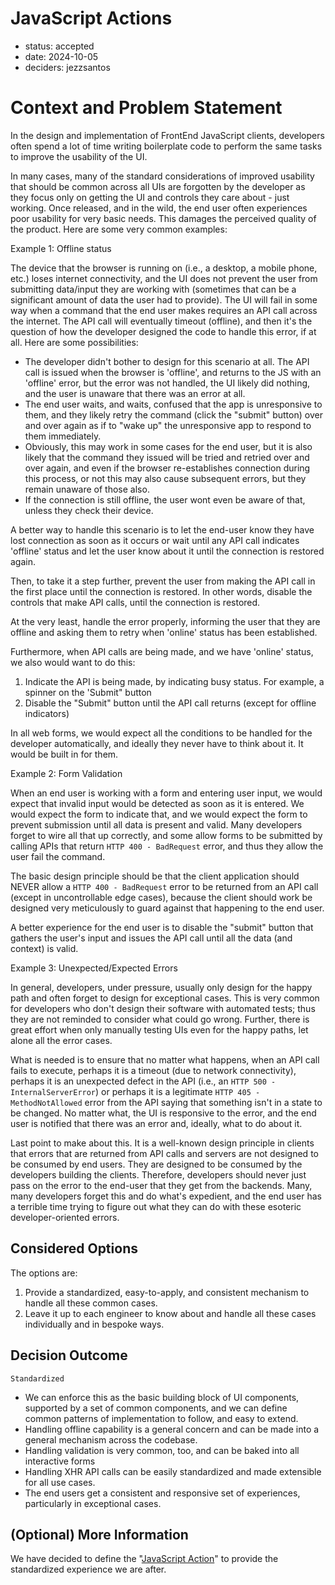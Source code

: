 # JavaScript Actions

* status: accepted
* date: 2024-10-05
* deciders: jezzsantos

# Context and Problem Statement

In the design and implementation of FrontEnd JavaScript clients, developers often spend a lot of time writing boilerplate code to perform the same tasks to improve the usability of the UI.

In many cases, many of the standard considerations of improved usability that should be common across all UIs are forgotten by the developer as they focus only on getting the UI and controls they care about - just working. Once released, and in the wild, the end user often experiences poor usability for very basic needs. This damages the perceived quality of the product. Here are some very common examples:

Example 1: Offline status

The device that the browser is running on (i.e., a desktop, a mobile phone, etc.) loses internet connectivity, and the UI does not prevent the user from submitting data/input they are working with (sometimes that can be a significant amount of data the user had to provide). The UI will fail in some way when a command that the end user makes requires an API call across the internet. The API call will eventually timeout (offline), and then it's the question of how the developer designed the code to handle this error, if at all. Here are some possibilities:

* The developer didn't bother to design for this scenario at all. The API call is issued when the browser is 'offline', and returns to the JS with an 'offline' error, but the error was not handled, the UI likely did nothing, and the user is unaware that there was an error at all.
* The end user waits, and waits, confused that the app is unresponsive to them, and they likely retry the command (click the "submit" button) over and over again as if to "wake up" the unresponsive app to respond to them immediately.
* Obviously, this may work in some cases for the end user, but it is also likely that the command they issued will be tried and retried over and over again, and even if the browser re-establishes connection during this process, or not this may also cause subsequent errors, but they remain unaware of those also.
* If the connection is still offline, the user wont even be aware of that, unless they check their device.

A better way to handle this scenario is to let the end-user know they have lost connection as soon as it occurs or wait until any API call indicates 'offline' status and let the user know about it until the connection is restored again.

Then, to take it a step further, prevent the user from making the API call in the first place until the connection is restored. In other words, disable the controls that make API calls, until the connection is restored.

At the very least, handle the error properly, informing the user that they are offline and asking them to retry when 'online' status has been established.

Furthermore, when API calls are being made, and we have 'online' status, we also would want to do this:

1. Indicate the API is being made, by indicating busy status. For example, a spinner on the 'Submit" button
2. Disable the "Submit" button until the API call returns (except for offline indicators)

In all web forms, we would expect all the conditions to be handled for the developer automatically, and ideally they never have to think about it. It would be built in for them.

Example 2: Form Validation

When an end user is working with a form and entering user input, we would expect that invalid input would be detected as soon as it is entered. We would expect the form to indicate that, and we would expect the form to prevent submission until all data is present and valid. Many developers forget to wire all that up correctly, and some allow forms to be submitted by calling APIs that return
`HTTP 400 - BadRequest` error, and thus they allow the user fail the command.

The basic design principle should be that the client application should NEVER allow a `HTTP 400 - BadRequest` error to be returned from an API call (except in uncontrollable edge cases), because the client should work be designed very meticulously to guard against that happening to the end user.

A better experience for the end user is to disable the "submit" button that gathers the user's input and issues the API call until all the data (and context) is valid.

Example 3: Unexpected/Expected Errors

In general, developers, under pressure, usually only design for the happy path and often forget to design for exceptional cases. This is very common for developers who don't design their software with automated tests; thus they are not reminded to consider what could go wrong. Further, there is great effort when only manually testing UIs even for the happy paths, let alone all the error cases.

What is needed is to ensure that no matter what happens, when an API call fails to execute, perhaps it is a timeout (due to network connectivity), perhaps it is an unexpected defect in the API (i.e., an `HTTP 500 - InternalServerError`) or perhaps it is a legitimate
`HTTP 405 - MethodNotAllowed` error from the API saying that something isn't in a state to be changed. No matter what, the UI is responsive to the error, and the end user is notified that there was an error and, ideally, what to do about it.

Last point to make about this. It is a well-known design principle in clients that errors that are returned from API calls and servers are not designed to be consumed by end users. They are designed to be consumed by the developers building the clients. Therefore, developers should never just pass on the error to the end-user that they get from the backends. Many, many developers forget this and do what's expedient, and the end user has a terrible time trying to figure out what they can do with these esoteric developer-oriented errors.

## Considered Options

The options are:

1. Provide a standardized, easy-to-apply, and consistent mechanism to handle all these common cases.
2. Leave it up to each engineer to know about and handle all these cases individually and in bespoke ways.

## Decision Outcome

`Standardized`

- We can enforce this as the basic building block of UI components, supported by a set of common components, and we can define common patterns of implementation to follow, and easy to extend.
- Handling offline capability is a general concern and can be made into a general mechanism across the codebase.
- Handling validation is very common, too, and can be baked into all interactive forms
- Handling XHR API calls can be easily standardized and made extensible for all use cases.
- The end users get a consistent and responsive set of experiences, particularly in exceptional cases.

## (Optional) More Information

We have decided to define the "[JavaScript Action](../design-principles/0200-javascript-actions.md)" to provide the standardized experience we are after.